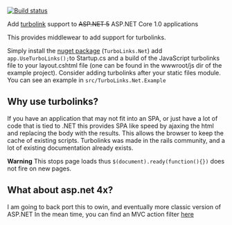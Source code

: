 [![Build status](https://ci.appveyor.com/api/projects/status/ns9koh6l7l1nuv57?svg=true)](https://ci.appveyor.com/project/tparnell8/turbolinks-net)

Add [turbolink](https://github.com/rails/turbolinks) support to ~~ASP.NET 5~~ ASP.NET Core 1.0 applications 

This provides middlewear to add support for turbolinks. 

Simply install the [nuget package](https://www.nuget.org/packages/TurboLinks.Net/) (`TurboLinks.Net`) add `app.UseTurboLinks();`to Startup.cs and a build of the JavaScript turbolinks file to your layout.cshtml file (one can be found in the wwwroot/js dir of the example project). Consider adding turbolinks after your static files module. You can see an example in `src/TurboLinks.Net.Example`

## Why use turbolinks?

If you have an application that may not fit into an SPA, or just have a lot of code that is tied to .NET this provides SPA like speed by ajaxing the html and replacing the body with the results. This allows the browser to keep the cache of existing scripts. Turbolinks was made in the rails community, and a lot of existing documentation already exists.


**Warning** This stops page loads thus `$(document).ready(function(){})` does not fire on new pages.

## What about asp.net 4x?

I am going to back port this to owin, and eventually more classic version of ASP.NET In the mean time, you can find an MVC action filter [here](https://github.com/kazimanzurrashid/aspnetmvcturbolinks)
